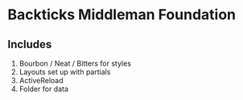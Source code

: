 # Backticks Middleman Foundation 

## Includes
1. Bourbon / Neat / Bitters for styles
2. Layouts set up with partials
3. ActiveReload
4. Folder for data 